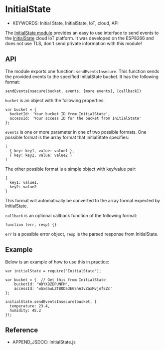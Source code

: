 <!--- Copyright (c) 2016 Patrick Van Oosterwijck. See the file LICENSE for copying permission. -->
InitialState
============

* KEYWORDS: Initial State, InitialState, IoT, cloud, API

The [InitialState module](/modules/InitialState.js) provides an easy to use
interface to send events to the [InitialState](https://www.initialstate.com/)
cloud IoT platform. It was developed on the ESP8266 and does not use TLS,
don't send private information with this module!

API
---

The module exports one function: `sendEventsInsecure`.  This function sends
the provided events to the specified InitialState bucket.  It has the
following format:

```
sendEventsInsecure(bucket, events, [more events], [callback])
```

`bucket` is an object with the following properties:
```
var bucket = {
  bucketId: 'Your bucket ID from InitialState',
  accessId: 'Your access ID for the bucket from InitialState'
};
```

`events` is one or more parameter in one of two possible formats.
One possible format is the array format that InitialState specifies:
```
[
  { key: key1, value: value1 },
  { key: key2, value: value2 }
]
```

The other possible format is a simple object with key/value pair:
```
{
  key1: value1,
  key2: value2
}
```
This format will automatically be converted to the array format
expected by InitialState.
  
`callback` is an optional callback function of the following format:
```
function (err, resp) {}
```
`err` is a possible error object, `resp` is the parsed response from
InitialState.

Example
-------

Below is an example of how to use this in practice:

```
var initialState = require('InitialState');

var bucket = {  // Get this from InitialState
    bucketId: 'WDYXBZEPUNFM',
    accessId: 'wGxdawLZTBODa3EGShA3vZaxMvjofEZc'
};

initialState.sendEventsInsecure(bucket, {
  temperature: 23.4,
  humidity: 45.2
});
```

Reference
---------

* APPEND_JSDOC: InitialState.js
